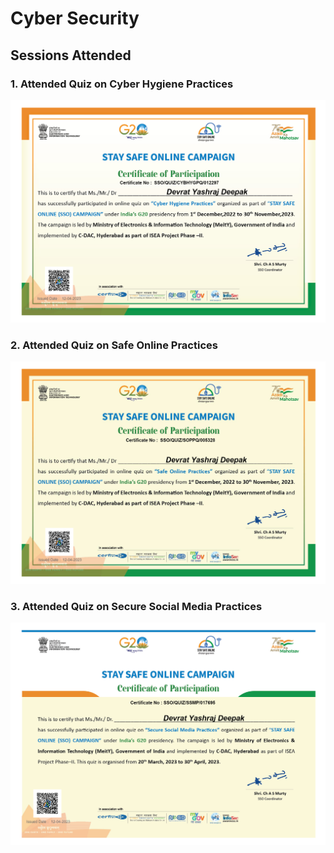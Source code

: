 # Cyber Security 

## Sessions Attended

### 1. Attended Quiz on Cyber Hygiene Practices
![Logo](https://github.com/yashraj9011/AIDS-Semester-6/blob/master/Cyber%20Security/Social%20Media%20Practices/CBS%201.png)

### 2. Attended Quiz on Safe Online Practices
![Logo](https://github.com/yashraj9011/AIDS-Semester-6/blob/master/Cyber%20Security/Social%20Media%20Practices/CBS%202.png)

### 3. Attended Quiz on Secure Social Media Practices
![Logo](https://github.com/yashraj9011/AIDS-Semester-6/blob/master/Cyber%20Security/Social%20Media%20Practices/CBS%203.png)
